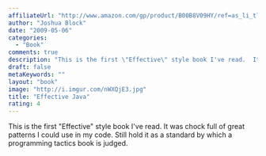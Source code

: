 ```yaml
---
affiliateUrl: "http://www.amazon.com/gp/product/B00B8V09HY/ref=as_li_tl?ie=UTF8&camp=1789&creative=390957&creativeASIN=B00B8V09HY&linkCode=as2&tag=jaktre-20&linkId=UXXRJFLXSMCIRC2S"
author: "Joshua Block"
date: "2009-05-06"
categories:
  - "Book"
comments: true
description: "This is the first \"Effective\" style book I've read.  It was chock full of great patterns I could use in my code.  Still hold it as a standard by whi"
draft: false
metaKeywords: ""
layout: "book"
image: "http://i.imgur.com/nWXQjE3.jpg"
title: "Effective Java"
rating: 4
---
```


This is the first \"Effective\" style book I've read.  It was chock full of great patterns I could use in my code.  Still hold it as a standard by which a programming tactics book is judged.
